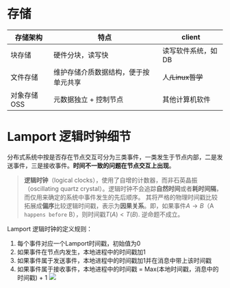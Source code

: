 # 存储

| 存储架构    | 特点 | client |
| ----------- | ---- | ---- |
| 块存储      |  硬件分块，读写快    |   读写软件系统，如DB   |
| 文件存储    | 维护存储介质数据结构，便于按单元共享     |   人~~/Linux哲学~~   |
| 对象存储OSS | 元数据独立 + 控制节点     | 其他计算机软件     |

# Lamport 逻辑时钟细节
分布式系统中按是否存在节点交互可分为三类事件，一类发生于节点内部，二是发送事件，三是接收事件。**时间不一致的问题在节点交互上出现**。

> **逻辑时钟**（logical clocks），使用了自增的计数器，而非石英晶振（oscillating quartz crystal）。逻辑时钟不会追踪**自然时间**或者**耗时间隔**，而仅用来确定的系统中事件发生的先后顺序。
> 其将严格的物理时间戳比较拓展成**偏序**比较逻辑时间戳，表示为**因果关系**。即，如果事件$A\rightarrow B$（A `happens before` B），则时间戳$T(A) < T(B)$. 逆命题不成立。

Lamport 逻辑时钟的定义规则：
1.  每个事件对应一个Lamport时间戳，初始值为0
2.  如果事件在节点内发生，本地进程中的时间戳加1
3.  如果事件属于发送事件，本地进程中的时间戳加1并在消息中带上该时间戳
4.  如果事件属于接收事件，本地进程中的时间戳 = Max(本地时间戳，消息中的时间戳) + 1
![](http://img.070077.xyz/20230114005703.png)


